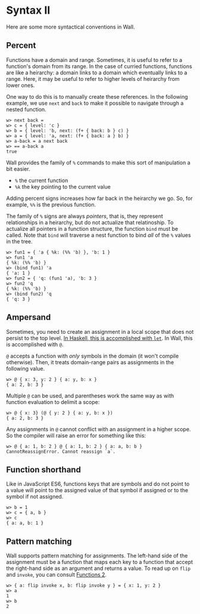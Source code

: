 # Syntax II

Here are some more syntactical conventions in Wall.

## Percent

Functions have a domain and range.  Sometimes, it is useful to refer to a function's domain from its range.  In the case of curried functions, functions are like a heirarchy: a domain links to a domain which eventually links to a range.  Here, it may be useful to refer to higher levels of heirarchy from lower ones.

One way to do this is to manually create these references.  In the following example, we use `next` and `back` to make it possible to navigate through a nested function.

```
w> next back =
w> c = { level: 'c }
w> b = { level: 'b, next: (f+ { back: b } c) }
w> a = { level: 'a, next: (f+ { back: a } b) }
w> a-back = a next back
w> == a-back a
true
```

Wall provides the family of `%` commands to make this sort of manipulation a bit easier.

- `%` the current function
- `%k` the key pointing to the current value

Adding percent signs increases how far back in the heirarchy we go.  So, for example, `%%` is the previous function.

The family of `%` signs are always *pointers*, that is, they represent relationships in a heirarchy, but do not actualize that relatinoship. To actualize all pointers in a function structure, the function `bind` must be called. Note that `bind` will traverse a nest function to bind *all* of the `%` values in the tree.

```
w> fun1 = { 'a { %k: (%% 'b) }, 'b: 1 }
w> fun1 'a
{ %k: (%% 'b) }
w> (bind fun1) 'a
{ 'a: 1 }
w> fun2 = { 'q: (fun1 'a), 'b: 3 }
w> fun2 'q
{ %k: (%% 'b) }
w> (bind fun2) 'q
{ 'q: 3 }
```

## Ampersand

Sometimes, you need to create an assignment in a local scope that does not persist to the top level.  [In Haskell, this is accomplished with `let`](http://learnyouahaskell.com/syntax-in-functions#let-it-be).  In Wall, this is accomplished with `@`.

`@` accepts a function with *only* symbols in the domain (it won't compile otherwise). Then, it treats domain-range pairs as assignments in the following value.


```
w> @ { x: 3, y: 2 } { a: y, b: x }
{ a: 2, b: 3 }
```

Multiple `@` can be used, and parentheses work the same way as with function evaluation to delimit a scope:

```
w> @ { x: 3} (@ { y: 2 } { a: y, b: x })
{ a: 2, b: 3 }
```

Any assignments in `@` cannot conflict with an assignment in a higher scope.  So the compiler will raise an error for something like this:

```
w> @ { a: 1, b: 2 } @ { a: 1, b: 2 } { a: a, b: b }
CannotReassignError. Cannot reassign `a`.
```

## Function shorthand

Like in JavaScript ES6, functions keys that are symbols and do not point to a value will point to the assigned value of that symbol if assigned or to the symbol if not assigned.

```
w> b = 1
w> c = { a, b }
w> c
{ a: a, b: 1 }
```

## Pattern matching

Wall supports pattern matching for assignments.  The left-hand side of the assignment must be a function that maps each key to a function that accept the right-hand side as an argument and returns a value. To read up on `flip` and `invoke`, you can consult [Functions 2](./functions-2).

```
w> { a: flip invoke x, b: flip invoke y } = { x: 1, y: 2 }
w> a
1
w> b
2
```
